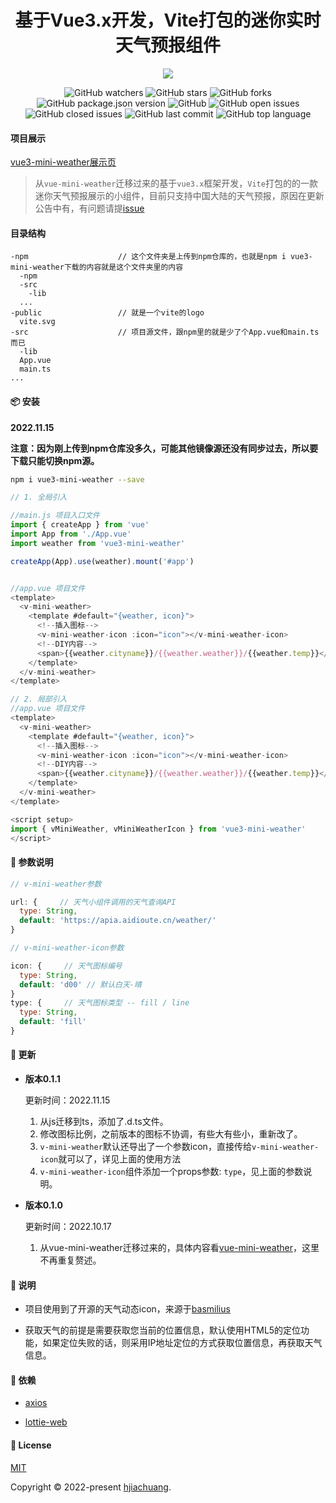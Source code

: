 <h1 align="center">基于Vue3.x开发，Vite打包的迷你实时天气预报组件</h1>

<div align="center">

<img src='https://raw.githubusercontent.com/hjiachuang/vue3-mini-weather/master/weather.png' />

![GitHub watchers](https://img.shields.io/github/watchers/hjiachuang/vue3-mini-weather?style=social) ![GitHub stars](https://img.shields.io/github/stars/hjiachuang/vue3-mini-weather?style=social) ![GitHub forks](https://img.shields.io/github/forks/hjiachuang/vue3-mini-weather?style=social)
<br />
![GitHub package.json version](https://img.shields.io/github/package-json/v/hjiachuang/vue3-mini-weather?style=flat-square) ![GitHub](https://img.shields.io/github/license/hjiachuang/vue3-mini-weather?style=flat-square) ![GitHub open issues](https://img.shields.io/github/issues/hjiachuang/vue3-mini-weather?style=flat-square) ![GitHub closed issues](https://img.shields.io/github/issues-closed/hjiachuang/vue3-mini-weather) ![GitHub last commit](https://img.shields.io/github/last-commit/hjiachuang/vue3-mini-weather?style=flat-square) ![GitHub top language](https://img.shields.io/github/languages/top/hjiachuang/vue3-mini-weather?style=flat-square)

</div>

#### 项目展示
[vue3-mini-weather展示页](https://apia.aidioute.cn/resource/vue-mini-weather/)

> 从`vue-mini-weather`迁移过来的基于`vue3.x`框架开发，`Vite`打包的的一款迷你天气预报展示的小组件，目前只支持中国大陆的天气预报，原因在更新公告中有，有问题请提[issue](https://github.com/hjiachuang/vue3-mini-weather/issues)

#### 目录结构
```
-npm                    // 这个文件夹是上传到npm仓库的，也就是npm i vue3-mini-weather下载的内容就是这个文件夹里的内容
  -npm
  -src
    -lib
  ...
-public                 // 就是一个vite的logo
  vite.svg
-src                    // 项目源文件，跟npm里的就是少了个App.vue和main.ts而已
  -lib
  App.vue
  main.ts
...
```

#### 📦 安装

  **2022.11.15** 

  **注意：因为刚上传到npm仓库没多久，可能其他镜像源还没有同步过去，所以要下载只能切换npm源。**

```bash
npm i vue3-mini-weather --save
```

```javascript
// 1. 全局引入

//main.js 项目入口文件
import { createApp } from 'vue'
import App from './App.vue'
import weather from 'vue3-mini-weather'

createApp(App).use(weather).mount('#app')


//app.vue 项目文件
<template>
  <v-mini-weather>
    <template #default="{weather, icon}">
      <!--插入图标-->
      <v-mini-weather-icon :icon="icon"></v-mini-weather-icon>
      <!--DIY内容-->
      <span>{{weather.cityname}}/{{weather.weather}}/{{weather.temp}}</span>
    </template>
  </v-mini-weather>
</template>

// 2. 局部引入 
//app.vue 项目文件
<template>
  <v-mini-weather>
    <template #default="{weather, icon}">
      <!--插入图标-->
      <v-mini-weather-icon :icon="icon"></v-mini-weather-icon>
      <!--DIY内容-->
      <span>{{weather.cityname}}/{{weather.weather}}/{{weather.temp}}</span>
    </template>
  </v-mini-weather>
</template>

<script setup>
import { vMiniWeather, vMiniWeatherIcon } from 'vue3-mini-weather'
</script>

```

#### 📝 参数说明
```javascript
// v-mini-weather参数

url: {     // 天气小组件调用的天气查询API
  type: String,
  default: 'https://apia.aidioute.cn/weather/'
}

// v-mini-weather-icon参数

icon: {     // 天气图标编号
  type: String,
  default: 'd00' // 默认白天-晴
}
type: {     // 天气图标类型 -- fill / line
  type: String,
  default: 'fill'
}
```

#### 📖 更新

* **版本0.1.1**
  
  更新时间：2022.11.15

  1. 从js迁移到ts，添加了.d.ts文件。
  2. 修改图标比例，之前版本的图标不协调，有些大有些小，重新改了。
  3. `v-mini-weather`默认还导出了一个参数icon，直接传给`v-mini-weather-icon`就可以了，详见上面的使用方法
  4. `v-mini-weather-icon`组件添加一个props参数: `type`，见上面的参数说明。

* **版本0.1.0**
  
  更新时间：2022.10.17

  1. 从vue-mini-weather迁移过来的，具体内容看[vue-mini-weather](https://github.com/hjiachuang/vue-mini-weather)，这里不再重复赘述。

#### 📝 说明

* 项目使用到了开源的天气动态icon，来源于[basmilius](https://github.com/basmilius/weather-icons)

* 获取天气的前提是需要获取您当前的位置信息，默认使用HTML5的定位功能，如果定位失败的话，则采用IP地址定位的方式获取位置信息，再获取天气信息。

#### 📝 依赖

* [axios](https://github.com/axios/axios)

* [lottie-web](https://github.com/airbnb/lottie-web)

#### 📝 License

[MIT](https://github.com/hjiachuang/vue-mini-weather/blob/master/LICENSE)

Copyright © 2022-present [hjiachuang](https://github.com/hjiachuang).
